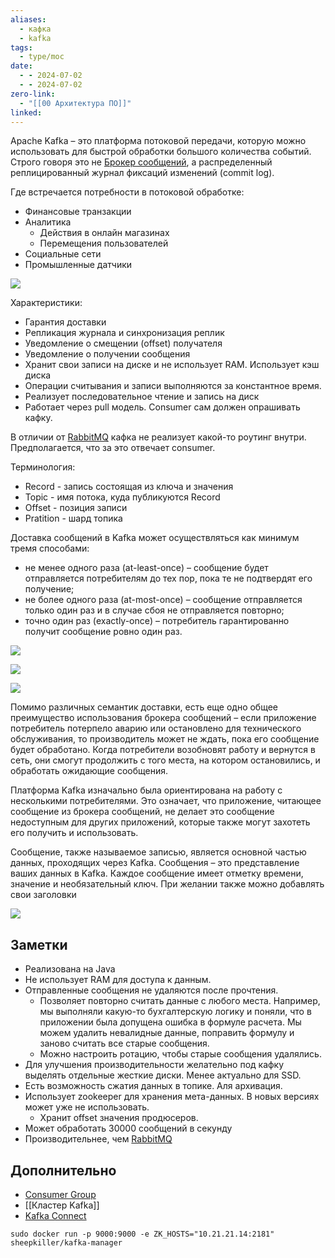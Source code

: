 ```yaml
---
aliases:
  - кафка
  - kafka
tags:
  - type/moc
date:
  - - 2024-07-02
  - - 2024-07-02
zero-link:
  - "[[00 Архитектура ПО]]"
linked:
---
```

Apache Kafka – это платформа потоковой передачи, которую можно использовать для быстрой обработки большого количества событий. Строго говоря это не [Брокер сообщений](Брокер%20сообщений.md), а распределенный реплицированный журнал фиксаций изменений (commit log).

Где встречается потребности в потоковой обработке:
- Финансовые транзакции
- Аналитика
	- Действия в онлайн магазинах
	- Перемещения пользователей
- Социальные сети
- Промышленные датчики

![](Pasted%20image%2020240703120512.png)

Характеристики:
- Гарантия доставки
- Репликация журнала и синхронизация реплик
- Уведомление о смещении (offset) получателя
- Уведомление о получении сообщения
- Хранит свои записи на диске и не использует RAM. Использует кэш диска
- Операции считывания и записи выполняются за константное время.
- Реализует последовательное чтение и запись на диск
- Работает через pull модель. Consumer сам должен опрашивать кафку.

В отличии от [RabbitMQ](00%20RabbitMQ.md) кафка не реализует какой-то роутинг внутри. Предполагается, что за это отвечает consumer.

Терминология:
- Record - запись состоящая из ключа и значения
- Topic - имя потока, куда публикуются Record
- Offset - позиция записи
- Pratition - шард топика

Доставка сообщений в Kafka может осуществляться как минимум тремя способами:
- не менее одного раза (at-least-once) – сообщение будет отправляется потребителям до тех пор, пока те не подтвердят его получение;
- не более одного раза (at-most-once) – сообщение отправляется только один раз и в случае сбоя не отправляется повторно;
- точно один раз (exactly-once) – потребитель гарантированно получит сообщение ровно один раз.

![](c85390a0-94b2-48f9-8dea-02d9bacc2562.jpg)

![](49356685-5474-490b-975a-d198d7f966bb.jpg)

![](3ad2bf28-e12a-4be7-9336-c38c7b5d7018.jpg)

Помимо различных семантик доставки, есть еще одно общее преимущество использования брокера сообщений – если приложение потребитель потерпело аварию или остановлено для технического обслуживания, то производитель может не ждать, пока его сообщение будет обработано. Когда потребители возобновят работу и вернутся в сеть, они смогут продолжить с того места, на котором остановились, и обработать ожидающие сообщения.

Платформа Kafka изначально была ориентирована на работу с несколькими потребителями. Это означает, что приложение, читающее сообщение из брокера сообщений, не делает это сообщение недоступным для других приложений, которые также могут захотеть его получить и использовать.

Сообщение, также называемое записью, является основной частью данных, проходящих через Kafka. Сообщения – это представление ваших данных в Kafka. Каждое сообщение имеет отметку времени, значение и необязательный ключ. При желании также можно добавлять свои заголовки

![](ae8f6a39-5a3f-4195-8f6a-0b96e492413c.jpg)

## Заметки
- Реализована на Java
- Не использует RAM для доступа к данным.
- Отправленные сообщения не удаляются после прочтения. 
	- Позволяет повторно считать данные с любого места. Например, мы выполняли какую-то бухгалтерскую логику и поняли, что в приложении была допущена ошибка в формуле расчета. Мы можем удалить невалидные данные, поправить формулу и заново считать все старые сообщения.
	- Можно настроить ротацию, чтобы старые сообщения удалялись.
- Для улучшения производительности желательно под кафку выделять отдельные жесткие диски. Менее актуально для SSD.
- Есть возможность сжатия данных в топике. Аля архивация.
- Использует zookeeper для хранения мета-данных. В новых версиях может уже не использовать.
	- Хранит offset значения продюсеров.
- Может обработать 30000 сообщений в секунду
- Производительнее, чем [RabbitMQ](00%20RabbitMQ.md)

## Дополнительно
- [Consumer Group](Consumer%20Group.md)
- [[Кластер Kafka]]
- [Kafka Connect](Kafka%20Connect.md)

```
sudo docker run -p 9000:9000 -e ZK_HOSTS="10.21.21.14:2181" sheepkiller/kafka-manager
```